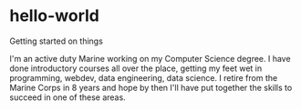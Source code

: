# hello-world
Getting started on things

I'm an active duty Marine working on my Computer Science degree.  I have done introductory courses all over the place, getting my feet wet in programming, webdev, data engineering, data science.  I retire from the Marine Corps in 8 years and hope by then I'll have put together the skills to succeed in one of these areas.
